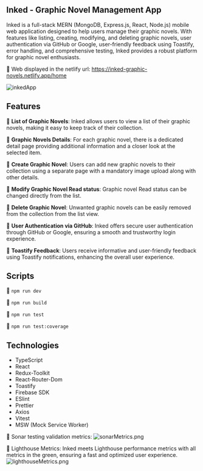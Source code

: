 ## Inked - Graphic Novel Management App

Inked is a full-stack MERN (MongoDB, Express.js, React, Node.js) mobile web application designed to help users manage their graphic novels. With features like listing, creating, modifying, and deleting graphic novels, user authentication via GitHub or Google, user-friendly feedback using Toastify, error handling, and comprehensive testing, Inked provides a robust platform for graphic novel enthusiasts.

:small_orange_diamond: Web displayed in the netlify url: https://inked-graphic-novels.netlify.app/home

![inkedApp](https://media.discordapp.net/attachments/1145433728835923978/1159868608881639535/Group_120_1.png?ex=653296d1&is=652021d1&hm=6911a834b9f50aec913417b580fb5b9d1cdaf32e67c1f8bcb43247a647f289c8&=&width=388&height=557)

## Features

:small_orange_diamond: **List of Graphic Novels**: Inked allows users to view a list of their graphic novels, making it easy to keep track of their collection.

:small_orange_diamond: **Graphic Novels Details**: For each graphic novel, there is a dedicated detail page providing additional information and a closer look at the selected item.

:small_orange_diamond: **Create Graphic Novel**: Users can add new graphic novels to their collection using a separate page with a mandatory image upload along with other details.

:small_orange_diamond: **Modify Graphic Novel Read status**: Graphic novel Read status can be changed directly from the list.

:small_orange_diamond: **Delete Graphic Novel**: Unwanted graphic novels can be easily removed from the collection from the list view.

:small_orange_diamond: **User Authentication via GitHub**: Inked offers secure user authentication through GitHub or Google, ensuring a smooth and trustworthy login experience.

:small_orange_diamond: **Toastify Feedback**: Users receive informative and user-friendly feedback using Toastify notifications, enhancing the overall user experience.

## Scripts

:small_orange_diamond: `npm run dev`

:small_orange_diamond: `npm run build`

:small_orange_diamond: `npm run test`

:small_orange_diamond: `npm run test:coverage`

## Technologies

- TypeScript
- React
- Redux-Toolkit
- React-Router-Dom
- Toastify
- Firebase SDK
- ESlint
- Prettier
- Axios
- Vitest
- MSW (Mock Service Worker)

:small_orange_diamond: Sonar testing validation metrics:
![sonarMetrics.png](https://media.discordapp.net/attachments/1145433728835923978/1154140839946240040/sonarMetrics.png?width=1316&height=662)

:small_orange_diamond: Lighthouse Metrics: Inked meets Lighthouse performance metrics with all metrics in the green, ensuring a fast and optimized user experience.
![lighthouseMetrics.png](https://media.discordapp.net/attachments/1145433728835923978/1154141673727721583/lighthouseMetrics.png?width=1083&height=258)
